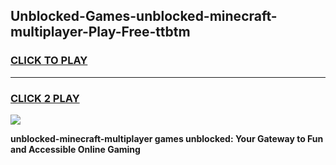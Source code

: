 
## Unblocked-Games-unblocked-minecraft-multiplayer-Play-Free-ttbtm
<h3>
<a href="https://premium76.site?title=unblocked-minecraft-multiplayer&ref=21A">CLICK TO PLAY</a></h3>
<hr>

<h3>
<a href="https://premium76.site?title=unblocked-minecraft-multiplayer&ref=21A">CLICK 2 PLAY</a>
  
</h3>

<a href="https://premium76.site?title=unblocked-minecraft-multiplayer&ref=21A"><img src="https://clearcache.store/games.png"></a>


**unblocked-minecraft-multiplayer games unblocked: Your Gateway to Fun and Accessible Online Gaming**
